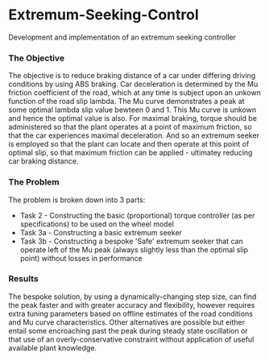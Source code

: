 # Extremum-Seeking-Control
Development and implementation of an extremum seeking controller

### The Objective
The objective is to reduce braking distance of a car under differing driving conditions by using ABS braking.
Car deceleration is determined by the Mu friction coefficient of the road, which at any time is subject upon an unkown function of the road slip lambda. The Mu curve demonstrates a peak at some optimal lambda slip value bewteen 0 and 1. This Mu curve is unkown and hence the optimal value is also.
For maximal braking, torque should be administered so that the plant operates at a point of maximum friction, so that the car experiences maximal deceleration.
And so an extremum seeker is employed so that the plant can locate and then operate at this point of optimal slip, so that maximum friction can be applied - ultimatey reducing car braking distance.

### The Problem
The problem is broken down into 3 parts:
* Task 2 - Constructing the basic (proportional) torque controller (as per specifications) to be used on the wheel model
* Task 3a - Constructing a basic extremum seeker
* Task 3b - Constructing a bespoke 'Safe' extremum seeker that can operate left of the Mu peak (always slightly less than the optimal slip point) without losses in performance

### Results
The bespoke solution, by using a dynamically-changing step size, can find the peak faster and with greater accuracy and flexibility, however requires extra tuning parameters based on offline estimates of the road conditions and Mu curve characteristics. Other alternatives are possible but either entail some encroaching past the peak during steady state oscillation or that use of an overly-conservative constraint without application of useful available plant knowledge.

